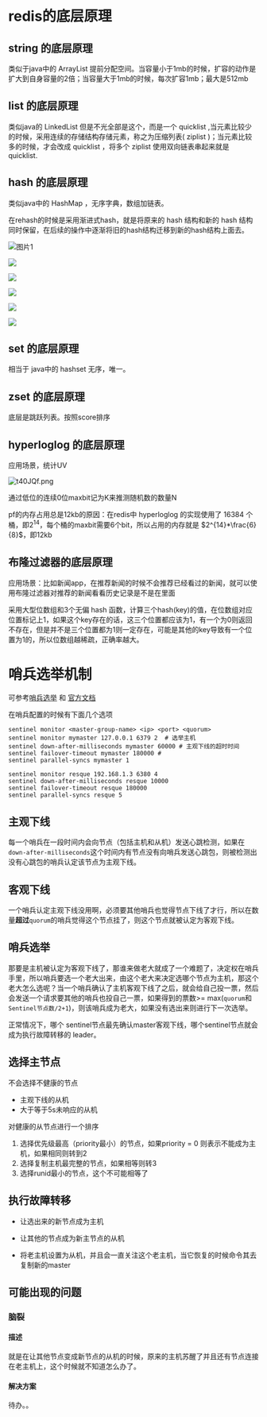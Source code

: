 # redis的底层原理

## string 的底层原理

类似于java中的 ArrayList 提前分配空间。当容量小于1mb的时候，扩容的动作是扩大到自身容量的2倍；当容量大于1mb的时候，每次扩容1mb；最大是512mb

## list 的底层原理

类似java的 LinkedList 但是不光全部是这个，而是一个 quicklist ,当元素比较少的时候，采用连续的存储结构存储元素，称之为压缩列表( ziplist )；当元素比较多的时候，才会改成 quicklist ，将多个 ziplist 使用双向链表串起来就是 quicklist.

## hash 的底层原理

类似java中的 HashMap ，无序字典，数组加链表。

在rehash的时候是采用渐进式hash，就是将原来的 hash 结构和新的 hash 结构同时保留，在后续的操作中逐渐将旧的hash结构迁移到新的hash结构上面去。

![图片1](http://redisbook.com/_images/graphviz-4c43eaf38cbca10d8d368a5144db6f3c69ab3d84.png)

![](http://redisbook.com/_images/graphviz-b91705b0d7a6c7fd5e37332a930534e0e136ae73.png)

![](http://redisbook.com/_images/graphviz-9e2996e6ca9665776062470cdac346e8fc255374.png)

![](http://redisbook.com/_images/graphviz-c871b5de1a7910aea237ca9dc86508b48da94769.png)

![](http://redisbook.com/_images/graphviz-3b31e4e08cc3e212f986039eb08ae77224cdeec9.png)

![](http://redisbook.com/_images/graphviz-86f810ac65c4e6ee58b17105dfeaa06973d8dd16.png)

## set 的底层原理

相当于 java中的 hashset 无序，唯一。

## zset 的底层原理

底层是跳跃列表。按照score排序

## hyperloglog 的底层原理

应用场景，统计UV

![t40JQf.png](https://s1.ax1x.com/2020/06/09/t40JQf.png)

通过低位的连续0位maxbit记为K来推测随机数的数量N

pf的内存占用总是12kb的原因：在redis中 hyperloglog 的实现使用了 16384 个桶，即$2^{14}$，每个桶的maxbit需要6个bit，所以占用的内存就是 $2^{14}*\frac{6}{8}$，即12kb

## 布隆过滤器的底层原理

应用场景：比如新闻app，在推荐新闻的时候不会推荐已经看过的新闻，就可以使用布隆过滤器对推荐的新闻看看历史记录是不是在里面

采用大型位数组和3个无偏 hash 函数，计算三个hash(key)的值，在位数组对应位置标记上1，如果这个key存在的话，这三个位置都应该为1，有一个为0则返回不存在，但是并不是三个位置都为1则一定存在，可能是其他的key导致有一个位置为1的，所以位数组越稀疏，正确率越大。

# 哨兵选举机制

可参考[哨兵选举](https://blog.csdn.net/qq_28165595/article/details/104102693) 和 [官方文档](https://redis.io/topics/sentinel)

在哨兵配置的时候有下面几个选项

```shell
sentinel monitor <master-group-name> <ip> <port> <quorum>
sentinel monitor mymaster 127.0.0.1 6379 2 	# 选举主机
sentinel down-after-milliseconds mymaster 60000 # 主观下线的超时时间
sentinel failover-timeout mymaster 180000 # 
sentinel parallel-syncs mymaster 1

sentinel monitor resque 192.168.1.3 6380 4
sentinel down-after-milliseconds resque 10000
sentinel failover-timeout resque 180000
sentinel parallel-syncs resque 5
```

## 主观下线

每一个哨兵在一段时间内会向节点（包括主机和从机）发送心跳检测，如果在`down-after-milliseconds`这个时间内有节点没有向哨兵发送心跳包，则被检测出没有心跳包的哨兵认定该节点为主观下线。

## 客观下线

一个哨兵认定主观下线没用啊，必须要其他哨兵也觉得节点下线了才行，所以在数量**超过**`quorum`的哨兵觉得这个节点挂了，则这个节点就被认定为客观下线。

## 哨兵选举

那要是主机被认定为客观下线了，那谁来做老大就成了一个难题了，决定权在哨兵手里，所以哨兵要选一个老大出来，由这个老大来决定选哪个节点为主机，那这个老大怎么选呢？当一个哨兵确认了主机客观下线了之后，就会给自己投一票，然后会发送一个请求要其他的哨兵也投自己一票，如果得到的票数>= max(`quorum`和`Sentinel节点数/2+1`)，则该哨兵成为老大，如果没有选出来则进行下一次选举。

正常情况下，哪个 sentinel节点最先确认master客观下线，哪个sentinel节点就会成为执行故障转移的 leader。

## 选择主节点

不会选择不健康的节点

+ 主观下线的从机
+ 大于等于5s未响应的从机

对健康的从节点进行一个排序

1. 选择优先级最高（priority最小）的节点，如果priority = 0 则表示不能成为主机，如果相同则转到2
2. 选择复制主机最完整的节点，如果相等则转3
3. 选择runid最小的节点，这个不可能相等了

## 执行故障转移

+ 让选出来的新节点成为主机

+ 让其他的节点成为新主节点的从机
+ 将老主机设置为从机，并且会一直关注这个老主机，当它恢复的时候命令其去复制新的master

## 可能出现的问题

### 脑裂

#### 描述

就是在让其他节点变成新节点的从机的时候，原来的主机苏醒了并且还有节点连接在老主机上，这个时候就不知道怎么办了。

#### 解决方案

待办。。

